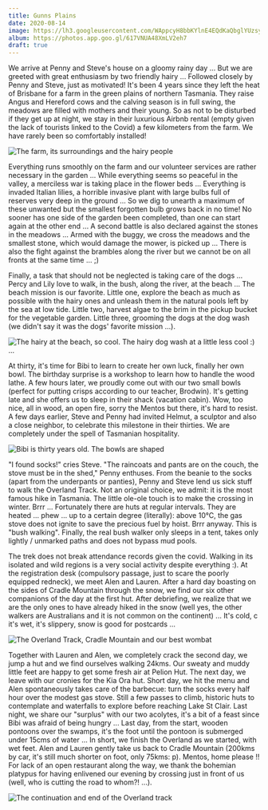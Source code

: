 ```yaml
---
title: Gunns Plains
date: 2020-08-14
image: https://lh3.googleusercontent.com/WAppcyH8bbKYlnE4EQdKaQbglYUzsyi34MPNk2Xx1no75lHq__PWtM3iDdKf7N2Prq4AHtT1g-y0tiWXmx2IFZEjij3LrnPPVCDzuhLwG3bht4U-v7Y5Z6wJuEyFY5M1oOSDsJy4w-w
album: https://photos.app.goo.gl/617VNUA48XmLV2eh7
draft: true
---
```


We arrive at Penny and Steve's house on a gloomy rainy day ... But we are greeted with great enthusiasm by two friendly hairy ... Followed closely by Penny and Steve, just as motivated! It's been 4 years since they left the heat of Brisbane for a farm in the green plains of northern Tasmania. They raise Angus and Hereford cows and the calving season is in full swing, the meadows are filled with mothers and their young. So as not to be disturbed if they get up at night, we stay in their luxurious Airbnb rental (empty given the lack of tourists linked to the Covid) a few kilometers from the farm. We have rarely been so comfortably installed!

![The farm, its surroundings and the hairy people](https://lh3.googleusercontent.com/GxeLS0df5ALcJTzcRlGo1C_0MtczKd4YKigbZuNuUx9cEYWDVCkmBPl3wK742tHndOZqjDJwgILooG26xNyN3JHRuvmZOXhvaAGpUERPETFaYLv0FekSPF4SLsSsCVSbahZysbkSg_E)

Everything runs smoothly on the farm and our volunteer services are rather necessary in the garden ... While everything seems so peaceful in the valley, a merciless war is taking place in the flower beds ... Everything is invaded Italian lilies, a horrible invasive plant with large bulbs full of reserves very deep in the ground ... So we dig to unearth a maximum of these unwanted but the smallest forgotten bulb grows back in no time! No sooner has one side of the garden been completed, than one can start again at the other end ... A second battle is also declared against the stones in the meadows ... Armed with the buggy, we cross the meadows and the smallest stone, which would damage the mower, is picked up ... There is also the fight against the brambles along the river but we cannot be on all fronts at the same time ... ;)

Finally, a task that should not be neglected is taking care of the dogs ... Percy and Lily love to walk, in the bush, along the river, at the beach ... The beach mission is our favorite. Little one, explore the beach as much as possible with the hairy ones and unleash them in the natural pools left by the sea at low tide. Little two, harvest algae to the brim in the pickup bucket for the vegetable garden. Little three, grooming the dogs at the dog wash (we didn't say it was the dogs' favorite mission ...).

![The hairy at the beach, so cool. The hairy dog ​​wash at a little less cool :) ...](https://lh3.googleusercontent.com/M3U3vlkslAyiQLz8lJ627Oe-eXwTYI2Mua_mbU0Fu_-V9QpthcYXncR1Tdms10VrGKkrUhqHaOh_-ZgAVb8rlsnO3PX0g5n0ml6D2PxUOnbnrqktLK-6eBUzYcd4R8dprnVzhAyTNQk)

At thirty, it's time for Bibi to learn to create her own luck, finally her own bowl. The birthday surprise is a workshop to learn how to handle the wood lathe. A few hours later, we proudly come out with our two small bowls (perfect for putting crisps according to our teacher, Brodwin). It's getting late and she offers us to sleep in their shack (vacation cabin). Wow, too nice, all in wood, an open fire, sorry the Mentos but there, it's hard to resist. A few days earlier, Steve and Penny had invited Helmut, a sculptor and also a close neighbor, to celebrate this milestone in their thirties. We are completely under the spell of Tasmanian hospitality.

![Bibi is thirty years old. The bowls are shaped](https://lh3.googleusercontent.com/FXabd2A4mO7Uq-W5JcI2k-nII-bgxR5l-wn9ZHQcMKemvtCpVMWUw6oWqEFvhjV8SZ9SHKqEwMdDo7qJ-0etGXq6iiSM22mtQSfWALNJbi1jfzEmlmk00eIlnp8Uftj6kUAxA2OXujc)

"I found socks!" cries Steve. "The raincoats and pants are on the couch, the stove must be in the shed," Penny enthuses. From the beanie to the socks (apart from the underpants or panties), Penny and Steve lend us sick stuff to walk the Overland Track. Not an original choice, we admit: it is the most famous hike in Tasmania. The little ole-ole touch is to make the crossing in winter. Brrr ... Fortunately there are huts at regular intervals. They are heated ... phew ... up to a certain degree (literally): above 10°C, the gas stove does not ignite to save the precious fuel by hoist. Brrr anyway. This is "bush walking". Finally, the real bush walker only sleeps in a tent, takes only lightly / unmarked paths and does not bypass mud pools.

The trek does not break attendance records given the covid. Walking in its isolated and wild regions is a very social activity despite everything :). At the registration desk (compulsory passage, just to scare the poorly equipped redneck), we meet Alen and Lauren. After a hard day boasting on the sides of Cradle Mountain through the snow, we find our six other companions of the day at the first hut. After debriefing, we realize that we are the only ones to have already hiked in the snow (well yes, the other walkers are Australians and it is not common on the continent) ... It's cold, c it's wet, it's slippery, snow is good for postcards ...

![The Overland Track, Cradle Mountain and our best wombat](https://lh3.googleusercontent.com/MIfvKpF6PtAqzy9FMwxKWe73IdfGzfdKzPwRq0HDRAYMubOlRN1UDZligFy76Vj1AQFngilRijH3gtcxIhGPEBBe5ATdYZf-RzSffAxuPW-1Cqw7b-bm4ur5FRjRwvCWjKgkde6qP94)

Together with Lauren and Alen, we completely crack the second day, we jump a hut and we find ourselves walking 24kms. Our sweaty and muddy little feet are happy to get some fresh air at Pelion Hut. The next day, we leave with our cronies for the Kia Ora hut. Short day, we hit the menu and Alen spontaneously takes care of the barbecue: turn the socks every half hour over the modest gas stove. Still a few passes to climb, historic huts to contemplate and waterfalls to explore before reaching Lake St Clair. Last night, we share our "surplus" with our two acolytes, it's a bit of a feast since Bibi was afraid of being hungry ... Last day, from the start, wooden pontoons over the swamps, it's the foot until the pontoon is submerged under 15cms of water ... In short, we finish the Overland as we started, with wet feet. Alen and Lauren gently take us back to Cradle Mountain (200kms by car, it's still much shorter on foot, only 75kms: p). Mentos, home please !! For lack of an open restaurant along the way, we thank the bohemian platypus for having enlivened our evening by crossing just in front of us (well, who is cutting the road to whom?! ...).

![The continuation and end of the Overland track](https://lh3.googleusercontent.com/-fDHp3EI1gcxKmwZOPfivfA-Mf95A9x8WKyJX9BY9UHqYXlK56nzgyA9jChdzyA5dQZ7x7XI1QtQ2dc-Hfj6I5RdyHgaJlthl110YReo-8a3NoJVugcDLzEdoc3-pcUoTw_7SaXpz1M)
